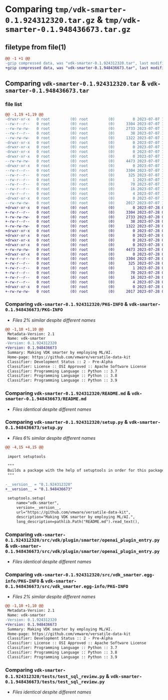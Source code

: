 # Comparing `tmp/vdk-smarter-0.1.924312320.tar.gz` & `tmp/vdk-smarter-0.1.948436673.tar.gz`

## filetype from file(1)

```diff
@@ -1 +1 @@
-gzip compressed data, was "vdk-smarter-0.1.924312320.tar", last modified: Fri Jul  7 11:41:20 2023, max compression
+gzip compressed data, was "vdk-smarter-0.1.948436673.tar", last modified: Fri Jul 28 09:43:51 2023, max compression
```

## Comparing `vdk-smarter-0.1.924312320.tar` & `vdk-smarter-0.1.948436673.tar`

### file list

```diff
@@ -1,19 +1,19 @@
-drwxr-xr-x   0 root         (0) root         (0)        0 2023-07-07 11:41:20.288820 vdk-smarter-0.1.924312320/
--rw-r--r--   0 root         (0) root         (0)     3304 2023-07-07 11:41:20.288820 vdk-smarter-0.1.924312320/PKG-INFO
--rw-rw-rw-   0 root         (0) root         (0)     2733 2023-07-07 11:41:01.000000 vdk-smarter-0.1.924312320/README.md
--rw-r--r--   0 root         (0) root         (0)       38 2023-07-07 11:41:20.288820 vdk-smarter-0.1.924312320/setup.cfg
--rw-rw-rw-   0 root         (0) root         (0)     1322 2023-07-07 11:41:05.000000 vdk-smarter-0.1.924312320/setup.py
-drwxr-xr-x   0 root         (0) root         (0)        0 2023-07-07 11:41:20.288820 vdk-smarter-0.1.924312320/src/
-drwxr-xr-x   0 root         (0) root         (0)        0 2023-07-07 11:41:20.288820 vdk-smarter-0.1.924312320/src/vdk/
-drwxr-xr-x   0 root         (0) root         (0)        0 2023-07-07 11:41:20.288820 vdk-smarter-0.1.924312320/src/vdk/plugin/
-drwxr-xr-x   0 root         (0) root         (0)        0 2023-07-07 11:41:20.288820 vdk-smarter-0.1.924312320/src/vdk/plugin/smarter/
--rw-rw-rw-   0 root         (0) root         (0)     4473 2023-07-07 11:41:01.000000 vdk-smarter-0.1.924312320/src/vdk/plugin/smarter/openai_plugin_entry.py
-drwxr-xr-x   0 root         (0) root         (0)        0 2023-07-07 11:41:20.288820 vdk-smarter-0.1.924312320/src/vdk_smarter.egg-info/
--rw-r--r--   0 root         (0) root         (0)     3304 2023-07-07 11:41:20.000000 vdk-smarter-0.1.924312320/src/vdk_smarter.egg-info/PKG-INFO
--rw-r--r--   0 root         (0) root         (0)      325 2023-07-07 11:41:20.000000 vdk-smarter-0.1.924312320/src/vdk_smarter.egg-info/SOURCES.txt
--rw-r--r--   0 root         (0) root         (0)        1 2023-07-07 11:41:20.000000 vdk-smarter-0.1.924312320/src/vdk_smarter.egg-info/dependency_links.txt
--rw-r--r--   0 root         (0) root         (0)       70 2023-07-07 11:41:20.000000 vdk-smarter-0.1.924312320/src/vdk_smarter.egg-info/entry_points.txt
--rw-r--r--   0 root         (0) root         (0)       16 2023-07-07 11:41:20.000000 vdk-smarter-0.1.924312320/src/vdk_smarter.egg-info/requires.txt
--rw-r--r--   0 root         (0) root         (0)        4 2023-07-07 11:41:20.000000 vdk-smarter-0.1.924312320/src/vdk_smarter.egg-info/top_level.txt
-drwxr-xr-x   0 root         (0) root         (0)        0 2023-07-07 11:41:20.288820 vdk-smarter-0.1.924312320/tests/
--rw-rw-rw-   0 root         (0) root         (0)     2017 2023-07-07 11:41:01.000000 vdk-smarter-0.1.924312320/tests/test_sql_review.py
+drwxr-xr-x   0 root         (0) root         (0)        0 2023-07-28 09:43:51.197923 vdk-smarter-0.1.948436673/
+-rw-r--r--   0 root         (0) root         (0)     3304 2023-07-28 09:43:51.197923 vdk-smarter-0.1.948436673/PKG-INFO
+-rw-rw-rw-   0 root         (0) root         (0)     2733 2023-07-28 09:43:27.000000 vdk-smarter-0.1.948436673/README.md
+-rw-r--r--   0 root         (0) root         (0)       38 2023-07-28 09:43:51.197923 vdk-smarter-0.1.948436673/setup.cfg
+-rw-rw-rw-   0 root         (0) root         (0)     1322 2023-07-28 09:43:36.000000 vdk-smarter-0.1.948436673/setup.py
+drwxr-xr-x   0 root         (0) root         (0)        0 2023-07-28 09:43:51.193923 vdk-smarter-0.1.948436673/src/
+drwxr-xr-x   0 root         (0) root         (0)        0 2023-07-28 09:43:51.193923 vdk-smarter-0.1.948436673/src/vdk/
+drwxr-xr-x   0 root         (0) root         (0)        0 2023-07-28 09:43:51.193923 vdk-smarter-0.1.948436673/src/vdk/plugin/
+drwxr-xr-x   0 root         (0) root         (0)        0 2023-07-28 09:43:51.193923 vdk-smarter-0.1.948436673/src/vdk/plugin/smarter/
+-rw-rw-rw-   0 root         (0) root         (0)     4473 2023-07-28 09:43:27.000000 vdk-smarter-0.1.948436673/src/vdk/plugin/smarter/openai_plugin_entry.py
+drwxr-xr-x   0 root         (0) root         (0)        0 2023-07-28 09:43:51.197923 vdk-smarter-0.1.948436673/src/vdk_smarter.egg-info/
+-rw-r--r--   0 root         (0) root         (0)     3304 2023-07-28 09:43:51.000000 vdk-smarter-0.1.948436673/src/vdk_smarter.egg-info/PKG-INFO
+-rw-r--r--   0 root         (0) root         (0)      325 2023-07-28 09:43:51.000000 vdk-smarter-0.1.948436673/src/vdk_smarter.egg-info/SOURCES.txt
+-rw-r--r--   0 root         (0) root         (0)        1 2023-07-28 09:43:51.000000 vdk-smarter-0.1.948436673/src/vdk_smarter.egg-info/dependency_links.txt
+-rw-r--r--   0 root         (0) root         (0)       70 2023-07-28 09:43:51.000000 vdk-smarter-0.1.948436673/src/vdk_smarter.egg-info/entry_points.txt
+-rw-r--r--   0 root         (0) root         (0)       16 2023-07-28 09:43:51.000000 vdk-smarter-0.1.948436673/src/vdk_smarter.egg-info/requires.txt
+-rw-r--r--   0 root         (0) root         (0)        4 2023-07-28 09:43:51.000000 vdk-smarter-0.1.948436673/src/vdk_smarter.egg-info/top_level.txt
+drwxr-xr-x   0 root         (0) root         (0)        0 2023-07-28 09:43:51.197923 vdk-smarter-0.1.948436673/tests/
+-rw-rw-rw-   0 root         (0) root         (0)     2017 2023-07-28 09:43:27.000000 vdk-smarter-0.1.948436673/tests/test_sql_review.py
```

### Comparing `vdk-smarter-0.1.924312320/PKG-INFO` & `vdk-smarter-0.1.948436673/PKG-INFO`

 * *Files 2% similar despite different names*

```diff
@@ -1,10 +1,10 @@
 Metadata-Version: 2.1
 Name: vdk-smarter
-Version: 0.1.924312320
+Version: 0.1.948436673
 Summary: Making VDK smarter by employing ML/AI.
 Home-page: https://github.com/vmware/versatile-data-kit
 Classifier: Development Status :: 2 - Pre-Alpha
 Classifier: License :: OSI Approved :: Apache Software License
 Classifier: Programming Language :: Python :: 3.7
 Classifier: Programming Language :: Python :: 3.8
 Classifier: Programming Language :: Python :: 3.9
```

### Comparing `vdk-smarter-0.1.924312320/README.md` & `vdk-smarter-0.1.948436673/README.md`

 * *Files identical despite different names*

### Comparing `vdk-smarter-0.1.924312320/setup.py` & `vdk-smarter-0.1.948436673/setup.py`

 * *Files 6% similar despite different names*

```diff
@@ -4,15 +4,15 @@
 
 import setuptools
 
 """
 Builds a package with the help of setuptools in order for this package to be imported in other projects
 """
 
-__version__ = "0.1.924312320"
+__version__ = "0.1.948436673"
 
 setuptools.setup(
     name="vdk-smarter",
     version=__version__,
     url="https://github.com/vmware/versatile-data-kit",
     description="Making VDK smarter by employing ML/AI.",
     long_description=pathlib.Path("README.md").read_text(),
```

### Comparing `vdk-smarter-0.1.924312320/src/vdk/plugin/smarter/openai_plugin_entry.py` & `vdk-smarter-0.1.948436673/src/vdk/plugin/smarter/openai_plugin_entry.py`

 * *Files identical despite different names*

### Comparing `vdk-smarter-0.1.924312320/src/vdk_smarter.egg-info/PKG-INFO` & `vdk-smarter-0.1.948436673/src/vdk_smarter.egg-info/PKG-INFO`

 * *Files 2% similar despite different names*

```diff
@@ -1,10 +1,10 @@
 Metadata-Version: 2.1
 Name: vdk-smarter
-Version: 0.1.924312320
+Version: 0.1.948436673
 Summary: Making VDK smarter by employing ML/AI.
 Home-page: https://github.com/vmware/versatile-data-kit
 Classifier: Development Status :: 2 - Pre-Alpha
 Classifier: License :: OSI Approved :: Apache Software License
 Classifier: Programming Language :: Python :: 3.7
 Classifier: Programming Language :: Python :: 3.8
 Classifier: Programming Language :: Python :: 3.9
```

### Comparing `vdk-smarter-0.1.924312320/tests/test_sql_review.py` & `vdk-smarter-0.1.948436673/tests/test_sql_review.py`

 * *Files identical despite different names*

